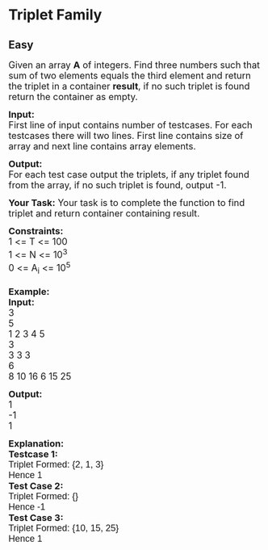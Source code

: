 # Triplet Family
## Easy
<div class="problem-statement">
                <p></p><p><span style="font-size:18px">Given an array&nbsp;<strong>A</strong> of integers. Find three numbers such that sum of two elements equals the third element and return the triplet&nbsp;in a container <strong>result</strong>, if no such triplet is found return the container as empty.</span></p>

<p><span style="font-size:18px"><strong>Input:</strong></span><br>
<span style="font-size:18px">First line of input contains number of testcases. For each testcases there will two lines. First line contains size of array and next line contains array elements.</span></p>

<p><span style="font-size:18px"><strong>Output:</strong><br>
For each test case output the triplets, if any triplet found from the array, if no such triplet is found, output -1.</span></p>

<p><span style="font-size:18px"><strong>Your Task:</strong> Your task is to complete the function to find triplet and return container containing result.</span></p>

<p><span style="font-size:18px"><strong>Constraints:</strong><br>
1 &lt;= T &lt;= 100<br>
1 &lt;= N &lt;= 10<sup>3</sup><br>
0 &lt;= A<sub>i</sub> &lt;= 10<sup>5</sup><br>
<br>
<strong>Example:<br>
Input:</strong><br>
3<br>
5<br>
1 2 3 4 5<br>
3<br>
3 3 3<br>
6<br>
8 10 16 6 15 25</span></p>

<p><span style="font-size:18px"><strong>Output:</strong><br>
1<br>
-1<br>
1</span></p>

<p><span style="font-size:18px"><strong>Explanation:</strong><br>
<strong>Testcase 1:</strong><br>
<span style="font-family:arial,helvetica,sans-serif">Triplet Formed: {2, 1, 3}<br>
Hence&nbsp;1&nbsp;</span><br>
<strong>Test Case 2:</strong><br>
<span style="font-family:arial,helvetica,sans-serif">Triplet Formed: {}<br>
Hence -1</span><br>
<strong>Test Case 3:</strong><br>
<span style="font-family:arial,helvetica,sans-serif">Triplet Formed: {10, 15, 25}<br>
Hence 1</span></span></p>
 <p></p>
            </div>